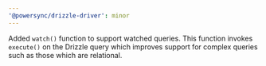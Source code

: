 ```yaml
---
'@powersync/drizzle-driver': minor
---
```


Added `watch()` function to support watched queries. This function invokes `execute()` on the Drizzle query which improves support for complex queries such as those which are relational.
